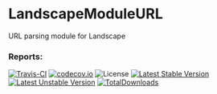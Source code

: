 # LandscapeModuleURL
URL parsing module for Landscape

### Reports:
[![Travis-CI](https://travis-ci.org/LandscapeFramework/LandscapeModuleURL.svg)](https://travis-ci.org/LandscapeFramework/LandscapeModuleURL)
[![codecov.io](https://codecov.io/github/LandscapeFramework/LandscapeModuleURL/coverage.svg?branch=master)](https://codecov.io/gh/LandscapeFramework/LandscapeModuleURL)
![License](https://img.shields.io/github/license/LandscapeFramework/LandscapeModuleURL.svg)
[![Latest Stable Version](https://poser.pugx.org/landscape/landscape.php.url/version)](https://packagist.org/packages/landscape/landscape.php.url)
[![Latest Unstable Version](https://poser.pugx.org/landscape/landscape.php.url/v/unstable)](https://packagist.org/packages/landscape/landscape.php.url)
[![TotalDownloads](https://poser.pugx.org/landscape/landscape.php.url/downloads)](https://packagist.org/packages/landscape/landscape.php.url)
